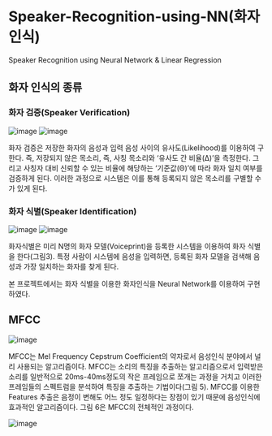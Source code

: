 # Speaker-Recognition-using-NN(화자 인식)
Speaker Recognition using Neural Network &amp; Linear Regression

## 화자 인식의 종류

### 화자 검증(Speaker Verification)
![image](https://user-images.githubusercontent.com/19161231/47407966-69831800-d798-11e8-99d3-f2eee7c8b69b.png)
![image](https://user-images.githubusercontent.com/19161231/47408073-d0083600-d798-11e8-8dc0-23bb62664bb4.png)

화자 검증은 저장한 화자의 음성과 입력 음성 사이의 유사도(Likelihood)를 이용하여 구한다. 
즉, 저장되지 않은 목소리, 즉, 사칭 목소리와  ‘유사도 간 비율(Δ)’을 측정한다. 그리고 사칭자 대비 신뢰할 수 있는 비율에 해당하는 ‘기준값(Θ)’에 따라 화자 일치 여부를 검증하게 된다. 이러한 과정으로 시스템은 이를 통해 등록되지 않은 목소리를 구별할 수가 있게 된다.


### 화자 식별(Speaker Identification)
![image](https://user-images.githubusercontent.com/19161231/47408080-d3032680-d798-11e8-92ce-c3a28712fe18.png)
![image](https://user-images.githubusercontent.com/19161231/47408093-e0201580-d798-11e8-9fff-e671183c5c5a.png)


화자식별은 미리 N명의 화자 모델(Voiceprint)을 등록한 시스템을 이용하여 화자 식별을 한다(그림3). 특정 사람이 시스템에 음성을 입력하면, 등록된 화자 모델을 검색해 음성과 가장 일치하는 화자를 찾게 된다. 

본 프로젝트에서는 화자 식별을 이용한 화자인식을 Neural Network를 이용하여 구현하였다.

## MFCC
![image](https://user-images.githubusercontent.com/19161231/47408156-165d9500-d799-11e8-8461-8c7699ea3ee4.png)

MFCC는 Mel Frequency Cepstrum Coefficient의 약자로서 음성인식 분야에서 널리 사용되는 알고리즘이다. 
MFCC는 소리의 특징을 추출하는 알고리즘으로서 입력받은 소리를 일반적으로 20ms-40ms정도의 작은 프레임으로 쪼개는 과정을 거치고 이러한 프레임들의 스펙트럼을 분석하여 특징을 추출하는 기법이다(그림 5). MFCC를 이용한 Features 추출은 음정이 변해도 어느 정도 일정하다는 장점이 있기 때문에 음성인식에 효과적인 알고리즘이다. 그림 6은 MFCC의 전체적인 과정이다.

![image](https://user-images.githubusercontent.com/19161231/47408174-2d9c8280-d799-11e8-8c18-a75dbe8fdba7.png)
